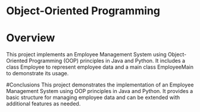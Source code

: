 # Object-Oriented Programming

# Overview
This project implements an Employee Management System using Object-Oriented Programming (OOP) principles in Java and Python. It includes a class Employee to represent employee data and a main class EmployeeMain to demonstrate its usage.

#Conclusions
This project demonstrates the implementation of an Employee Management System using OOP principles in Java and Python. It provides a basic structure for managing employee data and can be extended with additional features as needed.
